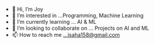 - 👋 Hi, I’m Joy
- 👀 I’m interested in ...Programming, Machine Learning
- 🌱 I’m currently learning ... AI & ML
- 💞️ I’m looking to collaborate on ... Projects on AI and ML
- 📫 How to reach me ...jsaha158@gmail.com

<!---
Joy-iitkgp/Joy-iitkgp is a ✨ special ✨ repository because its `README.md` (this file) appears on your GitHub profile.
You can click the Preview link to take a look at your changes.
--->
